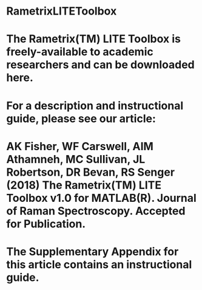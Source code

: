 # RametrixLITEToolbox

# The Rametrix(TM) LITE Toolbox is freely-available to academic researchers and can be downloaded here.  
# For a description and instructional guide, please see our article:

# AK Fisher, WF Carswell, AIM Athamneh, MC Sullivan, JL Robertson, DR Bevan, RS Senger (2018) The Rametrix(TM) LITE Toolbox v1.0 for MATLAB(R). Journal of Raman Spectroscopy. Accepted for Publication.

# The Supplementary Appendix for this article contains an instructional guide.
